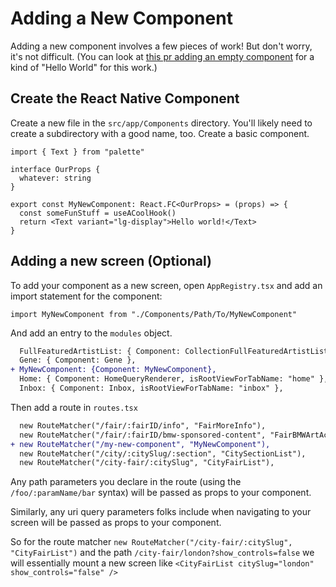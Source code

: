 # Adding a New Component

Adding a new component involves a few pieces of work! But don't worry, it's not difficult. (You can look at [this pr adding an empty component](https://github.com/artsy/emission/pull/1003) for a kind of "Hello World" for this work.)

## Create the React Native Component

Create a new file in the `src/app/Components` directory. You'll likely need to create a subdirectory with a good name, too. Create a basic component.

```tsx
import { Text } from "palette"

interface OurProps {
  whatever: string
}

export const MyNewComponent: React.FC<OurProps> = (props) => {
  const someFunStuff = useACoolHook()
  return <Text variant="lg-display">Hello world!</Text>
}
```

## Adding a new screen (Optional)

To add your component as a new screen, open `AppRegistry.tsx` and add an import statement for the component:

```tsx
import MyNewComponent from "./Components/Path/To/MyNewComponent"
```

And add an entry to the `modules` object.

```diff
  FullFeaturedArtistList: { Component: CollectionFullFeaturedArtistListQueryRenderer },
  Gene: { Component: Gene },
+ MyNewComponent: {Component: MyNewComponent},
  Home: { Component: HomeQueryRenderer, isRootViewForTabName: "home" },
  Inbox: { Component: Inbox, isRootViewForTabName: "inbox" },
```

Then add a route in `routes.tsx`

```diff
  new RouteMatcher("/fair/:fairID/info", "FairMoreInfo"),
  new RouteMatcher("/fair/:fairID/bmw-sponsored-content", "FairBMWArtActivation"),
+ new RouteMatcher("/my-new-component", "MyNewComponent"),
  new RouteMatcher("/city/:citySlug/:section", "CitySectionList"),
  new RouteMatcher("/city-fair/:citySlug", "CityFairList"),
```

Any path parameters you declare in the route (using the `/foo/:paramName/bar` syntax) will be passed as props to your component.

Similarly, any uri query parameters folks include when navigating to your screen will be passed as props to your component.

So for the route matcher `new RouteMatcher("/city-fair/:citySlug", "CityFairList")` and the path `/city-fair/london?show_controls=false` we will essentially mount a new screen like `<CityFairList citySlug="london" show_controls="false" />`
